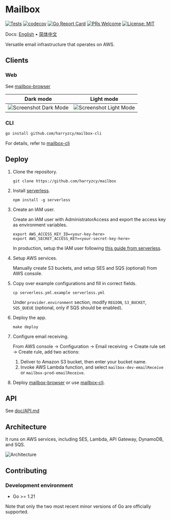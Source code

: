 # Mailbox

[![Tests](https://github.com/harryzcy/mailbox/actions/workflows/test.yml/badge.svg)](https://github.com/harryzcy/mailbox/actions)
[![codecov](https://codecov.io/gh/harryzcy/mailbox/branch/main/graph/badge.svg)](https://codecov.io/gh/harryzcy/mailbox)
[![Go Report Card](https://goreportcard.com/badge/github.com/harryzcy/mailbox)](https://goreportcard.com/report/github.com/harryzcy/mailbox)
[![PRs Welcome](https://img.shields.io/badge/PRs-welcome-brightgreen.svg?style=flat)](http://makeapullrequest.com)
[![License: MIT](https://img.shields.io/github/license/harryzcy/mailbox)](https://opensource.org/licenses/MIT)

Docs: [English](README.md) • [简体中文](README_zh.md)

Versatile email infrastructure that operates on AWS.

## Clients

### Web

See [mailbox-browser](https://github.com/harryzcy/mailbox-browser)

| Dark mode |  Light mode |
|:---------:|:-----------:|
| ![Screenshot Dark Mode](https://github.com/harryzcy/mailbox-browser/assets/37034805/b77a6c40-c6c1-4dd8-98de-2add697b26f9) | ![Screenshot Light Mode](https://github.com/harryzcy/mailbox-browser/assets/37034805/ce9ab42c-923a-4b03-8ee4-bcdc9d4b72ed) |

### CLI

```bash
go install github.com/harryzcy/mailbox-cli
```

For details, refer to [mailbox-cli](https://github.com/harryzcy/mailbox-cli)

## Deploy

1. Clone the repository.

    ```shell
    git clone https://github.com/harryzcy/mailbox
    ```

1. Install [serverless](https://github.com/serverless/serverless).

    ```shell
    npm install -g serverless
    ```

1. Create an IAM user.

    Create an IAM user with AdministratorAccess and export the access key as environment variables.

    ```shell
    export AWS_ACCESS_KEY_ID=<your-key-here>
    export AWS_SECRET_ACCESS_KEY=<your-secret-key-here>
    ```

    In production, setup the IAM user following [this guide from serverless](https://www.serverless.com/framework/docs/providers/aws/guide/credentials).

1. Setup AWS services.

    Manually create S3 buckets, and setup SES and SQS (optional) from AWS console.

1. Copy over example configurations and fill in correct fields.

    ```shell
    cp serverless.yml.example serverless.yml
    ```

    Under `provider.environment` section, modify `REGION`, `S3_BUCKET`, `SQS_QUEUE` (optional, only if SQS should be enabled).

1. Deploy the app.

    ```shell
    make deploy
    ```

1. Configure email receiving.

    From AWS console -> Configuration -> Email receiving -> Create rule set -> Create rule, add two actions:

    1. Deliver to Amazon S3 bucket, then enter your bucket name.
    2. Invoke AWS Lambda function, and select `mailbox-dev-emailReceive` or `mailbox-prod-emailReceive`.

1. Deploy [mailbox-browser](https://github.com/harryzcy/mailbox-browser) or use [mailbox-cli](https://github.com/harryzcy/mailbox-cli).

## API

See [doc/API.md](doc/api.md)

## Architecture

It runs on AWS services, including SES, Lambda, API Gateway, DynamoDB, and SQS.

![Architecture](./doc/architecture.svg)

## Contributing

### Development environment

- Go >= 1.21

Note that only the two most recent minor versions of Go are officially supported.
